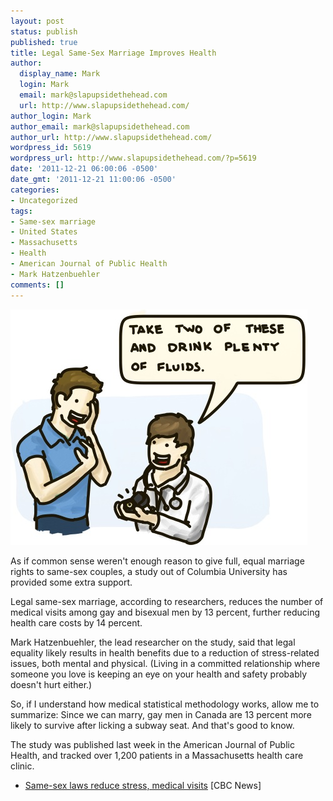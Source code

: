 ```yaml
---
layout: post
status: publish
published: true
title: Legal Same-Sex Marriage Improves Health
author:
  display_name: Mark
  login: Mark
  email: mark@slapupsidethehead.com
  url: http://www.slapupsidethehead.com/
author_login: Mark
author_email: mark@slapupsidethehead.com
author_url: http://www.slapupsidethehead.com/
wordpress_id: 5619
wordpress_url: http://www.slapupsidethehead.com/?p=5619
date: '2011-12-21 06:00:06 -0500'
date_gmt: '2011-12-21 11:00:06 -0500'
categories:
- Uncategorized
tags:
- Same-sex marriage
- United States
- Massachusetts
- Health
- American Journal of Public Health
- Mark Hatzenbuehler
comments: []
---
```

![A doctor proposes to his boyfriend, by holding out a pair of engagement rings:](/wp-content/media/2011/12/same-sex-marriage-health.jpg "And he quickly swallowed the rings.")

As if common sense weren't enough reason to give full, equal marriage rights to same-sex couples, a study out of Columbia University has provided some extra support.

Legal same-sex marriage, according to researchers, reduces the number of medical visits among gay and bisexual men by 13 percent, further reducing health care costs by 14 percent.

Mark Hatzenbuehler, the lead researcher on the study, said that legal equality likely results in health benefits due to a reduction of stress-related issues, both mental and physical. (Living in a committed relationship where someone you love is keeping an eye on your health and safety probably doesn't hurt either.)

So, if I understand how medical statistical methodology works, allow me to summarize: Since we can marry, gay men in Canada are 13 percent more likely to survive after licking a subway seat. And that's good to know.

The study was published last week in the American Journal of Public Health, and tracked over 1,200 patients in a Massachusetts health care clinic.

- [Same-sex laws reduce stress, medical visits](http://www.cbc.ca/news/health/story/2011/12/16/same-sex-stress-visits.html) [CBC News]

